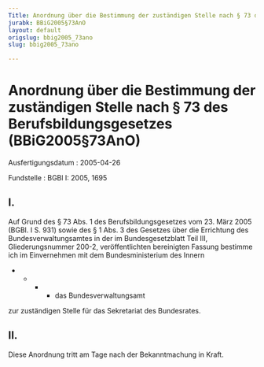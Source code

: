 ```yaml
---
Title: Anordnung über die Bestimmung der zuständigen Stelle nach § 73 des Berufsbildungsgesetzes
jurabk: BBiG2005§73AnO
layout: default
origslug: bbig2005_73ano
slug: bbig2005_73ano

---
```


# Anordnung über die Bestimmung der zuständigen Stelle nach § 73 des Berufsbildungsgesetzes (BBiG2005§73AnO)

Ausfertigungsdatum
:   2005-04-26

Fundstelle
:   BGBl I: 2005, 1695

## I.

Auf Grund des § 73 Abs. 1 des Berufsbildungsgesetzes vom 23. März 2005
(BGBl. I S. 931) sowie des § 1 Abs. 3 des Gesetzes über die Errichtung
des Bundesverwaltungsamtes in der im Bundesgesetzblatt Teil III,
Gliederungsnummer 200-2, veröffentlichten bereinigten Fassung bestimme
ich im Einvernehmen mit dem Bundesministerium des Innern

*
    *
        *
            *   das Bundesverwaltungsamt












zur zuständigen Stelle für das Sekretariat des Bundesrates.

## II.

Diese Anordnung tritt am Tage nach der Bekanntmachung in Kraft.

